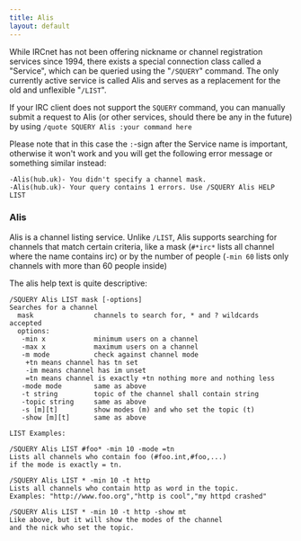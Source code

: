 ```yaml
---
title: Alis
layout: default
---
```

While IRCnet has not been offering nickname or channel registration services
since 1994, there exists a special connection class called a "Service", which
can be queried using the "`/SQUERY`" command. The only currently active service
is called Alis and serves as a replacement for the old and unflexible "`/LIST`".

If your IRC client does not support the `SQUERY` command, you can manually
submit a request to Alis (or other services, should there be any in the future)
by using `/quote SQUERY Alis :your command here`

Please note that in this case the `:`-sign after the Service name is important,
otherwise it won't work and you will get the following error message or
something similar instead:

	-Alis(hub.uk)- You didn't specify a channel mask.
	-Alis(hub.uk)- Your query contains 1 errors. Use /SQUERY Alis HELP LIST

### Alis

Alis is a channel listing service. Unlike `/LIST`, Alis supports searching for
channels that match certain criteria, like a mask (`#*irc*` lists all channel
where the name contains irc) or by the number of people (`-min 60` lists only
channels with more than 60 people inside)

The alis help text is quite descriptive:

	/SQUERY Alis LIST mask [-options]
	Searches for a channel
	  mask               channels to search for, * and ? wildcards accepted
	  options:
	   -min x            minimum users on a channel
	   -max x            maximum users on a channel
	   -m mode           check against channel mode
	    +tn means channel has tn set
	    -im means channel has im unset
	    =tn means channel is exactly +tn nothing more and nothing less
	   -mode mode        same as above
	   -t string         topic of the channel shall contain string
	   -topic string     same as above
	   -s [m][t]         show modes (m) and who set the topic (t)
	   -show [m][t]      same as above

	LIST Examples:

	/SQUERY Alis LIST #foo* -min 10 -mode =tn
	Lists all channels who contain foo (#foo.int,#foo,...)
	if the mode is exactly = tn.

	/SQUERY Alis LIST * -min 10 -t http
	Lists all channels who contain http as word in the topic.
	Examples: "http://www.foo.org","http is cool","my httpd crashed"

	/SQUERY Alis LIST * -min 10 -t http -show mt
	Like above, but it will show the modes of the channel
	and the nick who set the topic.
